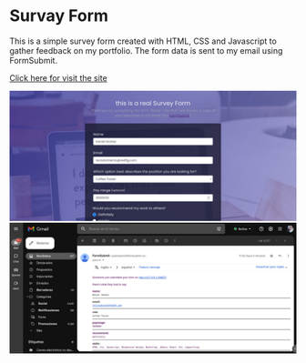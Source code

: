 # Survay Form
This is a simple survey form created with HTML, CSS and Javascript to gather feedback on my portfolio. The form data is sent to my email using FormSubmit.

[Click here for visit the site](https://drt-dave.github.io/survayform/)

![pantallazo1](./media/survey1readme.png)
![pantallazo2](./media/survey2readme.png)

